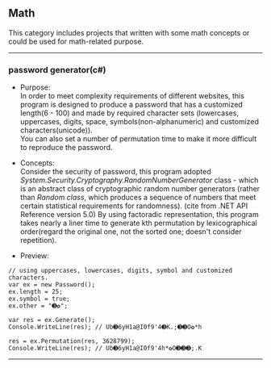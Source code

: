 ## Math

This category includes projects that written with some math concepts or could be used for math-related purpose.

---

### password generator(c#)

* Purpose:   
In order to meet complexity requirements of different websites, this program is designed to produce a password that has a customized length(6 - 100) and made by required character sets (lowercases, uppercases, digits, space, symbols(non-alphanumeric) and customized characters(unicode)).  
You can also set a number of permutation time to make it more difficult to reproduce the password. 

* Concepts:  
Consider the security of password, this program adopted *System.Security.Cryptography.RandomNumberGenerator* class - which is an abstract class of cryptographic random number generators (rather than *Random class*, which produces a sequence of numbers that meet certain statistical requirements for randomness). (cite from .NET API Reference version 5.0)
By using factoradic representation, this program takes nearly a liner time to generate kth permutation by lexicographical order(regard the original one, not the sorted one; doesn't consider repetition).

* Preview:  
```
// using uppercases, lowercases, digits, symbol and customized characters.
var ex = new Password();
ex.length = 25;
ex.symbol = true;
ex.other = "➌✿";

var res = ex.Generate();
Console.WriteLine(res); // Ub➌6yH1a@I0f9'4➌K.;➌➌O✿*h

res = ex.Permutation(res, 3628799); 
Console.WriteLine(res); // Ub➌6yH1a@I0f9'4h*✿O➌➌➌;.K
```
---
